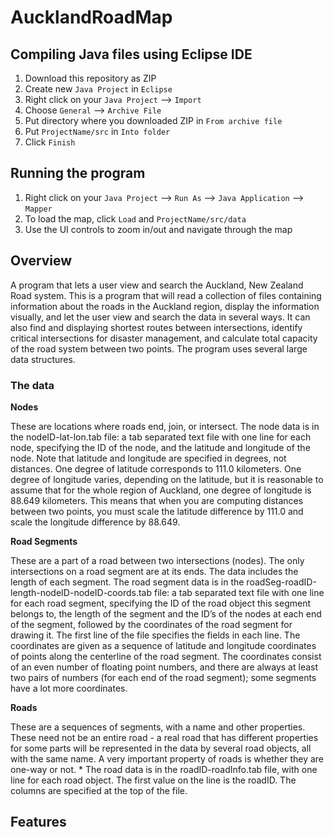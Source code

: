 # AucklandRoadMap

## Compiling Java files using Eclipse IDE

1. Download this repository as ZIP
2. Create new `Java Project` in `Eclipse`
3. Right click on your `Java Project` --> `Import`
4. Choose `General` --> `Archive File`
5. Put directory where you downloaded ZIP in `From archive file`
6. Put `ProjectName/src` in `Into folder`
7. Click `Finish`

## Running the program

1. Right click on your `Java Project` --> `Run As` --> `Java Application` --> `Mapper`
2. To load the map, click `Load` and `ProjectName/src/data`
3. Use the UI controls to zoom in/out and navigate through the map

## Overview

A program that lets a user view and search the Auckland, New Zealand Road system. This is a program that will read a collection of files containing information about the roads in the Auckland region, display the information visually, and let the user view and search the data in several ways. It can also find and displaying shortest
routes between intersections, identify critical intersections for disaster management, and calculate total capacity of the road system between two points. The program uses several large data structures.

### The data

<strong>Nodes</strong>

These are locations where roads end, join, or intersect. The node data is in the nodeID-lat-lon.tab
file: a tab separated text file with one line for each node, specifying the ID of the node, and the
latitude and longitude of the node. Note that latitude and longitude are specified in degrees,
not distances. One degree of latitude corresponds to 111.0 kilometers. One degree of longitude
varies, depending on the latitude, but it is reasonable to assume that for the whole region of
Auckland, one degree of longitude is 88.649 kilometers. This means that when you are computing
distances between two points, you must scale the latitude difference by 111.0 and scale the
longitude difference by 88.649.

<strong>Road Segments</strong>

These are a part of a road between two intersections (nodes). The only intersections on a
road segment are at its ends. The data includes the length of each segment. The road segment
data is in the roadSeg-roadID-length-nodeID-nodeID-coords.tab file: a tab separated text file
with one line for each road segment, specifying the ID of the road object this segment belongs
to, the length of the segment and the ID’s of the nodes at each end of the segment, followed by
the coordinates of the road segment for drawing it. The first line of the file specifies the fields
in each line. The coordinates are given as a sequence of latitude and longitude coordinates of
points along the centerline of the road segment. The coordinates consist of an even number of
floating point numbers, and there are always at least two pairs of numbers (for each end of the
road segment); some segments have a lot more coordinates. 

<strong>Roads</strong>

These are a sequences of segments, with a name and other properties. These need not be an entire
road - a real road that has different properties for some parts will be represented in the data 
by several road objects, all with the same name. A very important property of roads is whether
they are one-way or not. * The road data is in the roadID-roadInfo.tab file, with one line for
each road object. The first value on the line is the roadID. The columns are specified at the top
of the file.

## Features

